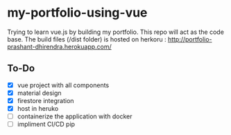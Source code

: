 # my-portfolio-using-vue
Trying to learn vue.js by building my portfolio. This repo will act as the code base. The build files (/dist folder) is hosted on herkoru : http://portfolio-prashant-dhirendra.herokuapp.com/ 

## To-Do
- [x] vue project with all components
- [x] material design
- [x] firestore integration
- [x] host in heruko 
- [ ] containerize the application with docker
- [ ] impliment CI/CD pip
